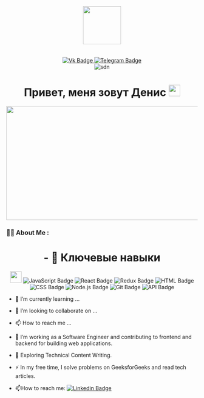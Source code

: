 <div id="header" align="center">
  <img src="https://media.giphy.com/media/du3J3cXyzhj75IOgvA/giphy.gif" width="100"/>
</div>
<br>
<br>
<div id="badges" align="center">
  <a href="https://vk.com/sdntmn">
  <img src="https://img.shields.io/badge/Vk-blue?style=for-the-badge&logo=vk&logoColor=9cf" alt="Vk Badge"/>
    </a>
  <a href="https://t.me/sdntmn">
  <img src="https://img.shields.io/badge/Telegram-blue?style=for-the-badge&logo=telegram&logoColor=9cf" alt="Telegram Badge"/>
  </a>  
</div>
<div id="badges" align="center">
  <img src="https://komarev.com/ghpvc/?username=sdntmn&style=flat-square&color=blue" alt="sdn"/>
</div>

<h1 align="center">
  Привет, меня зовут Денис
  <img src="https://media.giphy.com/media/hvRJCLFzcasrR4ia7z/giphy.gif" width="30px"/>
</h1>
 
<div align="center">
  <img src="https://media.giphy.com/media/dWesBcTLavkZuG35MI/giphy.gif" width="600" height="300"/>
</div>

### 👨‍💻 About Me :
<h1 align="center">
  - 👀 Ключевые навыки
</h1>
<div id="badges" align="center">
  <img src="https://media.giphy.com/media/WUlplcMpOCEmTGBtBW/giphy.gif" width="30">
  <img src="https://img.shields.io/badge/JavaScript-lightgrey?style=for-the-badge&logo=javaScript&logoColor=lightgrey" alt="JavaScript Badge"/>
  <img src="https://img.shields.io/badge/React-lightgrey?style=for-the-badge&logo=react&logoColor=lightgrey" alt="React Badge"/>
  <img src="https://img.shields.io/badge/Redux-lightgrey?style=for-the-badge&logo=redux&logoColor=lightgrey" alt="Redux Badge"/>
  <img src="https://img.shields.io/badge/HTML-lightgrey?style=for-the-badge&logo=html&logoColor=lightgrey" alt="HTML Badge"/>
  <img src="https://img.shields.io/badge/CSS-lightgrey?style=for-the-badge&logo=css&logoColor=lightgrey" alt="CSS Badge"/>
  <img src="https://img.shields.io/badge/Node.js-lightgrey?style=for-the-badge&logo=node.js&logoColor=lightgrey" alt="Node.js Badge"/>
  <img src="https://img.shields.io/badge/Git-lightgrey?style=for-the-badge&logo=git&logoColor=lightgrey" alt="Git Badge"/>
  <img src="https://img.shields.io/badge/API-lightgrey?style=for-the-badge&logo=api&logoColor=lightgrey" alt="API Badge"/>
 
</div>



- 🌱 I’m currently learning ...
- 💞️ I’m looking to collaborate on ...
- 📫 How to reach me ...

- :telescope: I’m working as a Software Engineer and contributing to frontend and backend for building web applications.

- :seedling: Exploring Technical Content Writing.

- :zap: In my free time, I solve problems on GeeksforGeeks and read tech articles.

- :mailbox:How to reach me: [![Linkedin Badge](https://img.shields.io/badge/-kakbar-blue?style=flat&logo=Linkedin&logoColor=white)](your-linkedin-url)

<!---
sdntmn/sdntmn is a ✨ special ✨ repository because its `README.md` (this file) appears on your GitHub profile.
You can click the Preview link to take a look at your changes.
--->

